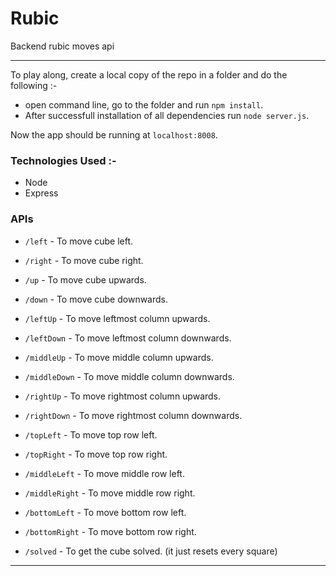 # Rubic
Backend rubic moves api

___________________
To play along, create a local copy of the repo in a folder and do the following :-
* open command line, go to the folder and run `npm install`.
* After successfull installation of all dependencies run `node server.js`.

Now the app should be running at `localhost:8008`.

### Technologies Used :-
* Node
* Express

### APIs
* `/left` - To move cube left.
* `/right` - To move cube right.
* `/up` - To move cube upwards.
* `/down` - To move cube downwards.

* `/leftUp` - To move leftmost column upwards.
* `/leftDown` - To move leftmost column downwards.
* `/middleUp` - To move middle column upwards.
* `/middleDown` - To move middle column downwards.
* `/rightUp` - To move rightmost column upwards.
* `/rightDown` - To move rightmost column downwards.

* `/topLeft` - To move top row left.
* `/topRight` - To move top row right.
* `/middleLeft` - To move middle row left.
* `/middleRight` - To move middle row right.
* `/bottomLeft` - To move bottom row left.
* `/bottomRight` - To move bottom row right.

* `/solved` - To get the cube solved. (it just resets every square)

___________________________________________
